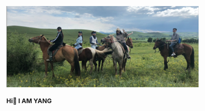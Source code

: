 ![图片描述](wechatIMG12.jpeg)
### Hi👋  I AM YANG 
<!--
🌱 I am Yang Zhao. Now I am a international student in Canada.Previously I have some internship experiences on Programming RTB advertisement, O2O and ecommerce field as a product manager in large internet company in China.So I understand some app recommendation algorithms, can use Axure to design app or backend functionality, data dashboard，etc.
🌱 Now，I am learning software development in Canada,my courses include front-end, Python, C, data analysis,etc. Oh, to be a professonal engineer is not so easy， my development knowledge framework is still very incomplete, and I need more training 
and practice. 
🌱 Well, I like to hear from you, please give me more feedback. [你的邮箱地址](mailto:zhaoyanglove2022@126.com)


-->
